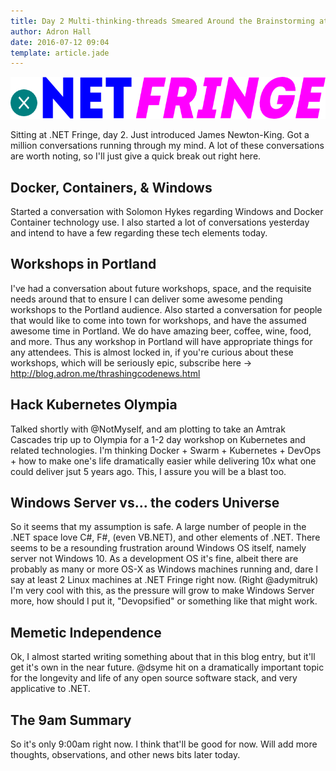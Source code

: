 ```yaml
---
title: Day 2 Multi-thinking-threads Smeared Around the Brainstorming at .NET Fringe
author: Adron Hall
date: 2016-07-12 09:04
template: article.jade
---
```

![.NET Fringe Logo](logo.png)

Sitting at .NET Fringe, day 2. Just introduced James Newton-King. Got a million conversations running through my mind. A lot of these conversations are worth noting, so I'll just give a quick break out right here.

<span class="more"></span>

## Docker, Containers, & Windows

Started a conversation with Solomon Hykes regarding Windows and Docker Container technology use. I also started a lot of conversations yesterday and intend to have a few regarding these tech elements today.

## Workshops in Portland

I've had a conversation about future workshops, space, and the requisite needs around that to ensure I can deliver some awesome pending workshops to the Portland audience. Also started a conversation for people that would like to come into town for workshops, and have the assumed awesome time in Portland. We do have amazing beer, coffee, wine, food, and more. Thus any workshop in Portland will have appropriate things for any attendees. This is almost locked in, if you're curious about these workshops, which will be seriously epic, subscribe here -> http://blog.adron.me/thrashingcodenews.html

## Hack Kubernetes Olympia

Talked shortly with @NotMyself, and am plotting to take an Amtrak Cascades trip up to Olympia for a 1-2 day workshop on Kubernetes and related technologies. I'm thinking Docker + Swarm + Kubernetes + DevOps + how to make one's life dramatically easier while delivering 10x what one could deliver jsut 5 years ago. This, I assure you will be a blast too.

## Windows Server vs...  the coders Universe

So it seems that my assumption is safe. A large number of people in the .NET space love C#, F#, (even VB.NET), and other elements of .NET. There seems to be a resounding frustration around Windows OS itself, namely server not Windows 10. As a development OS it's fine, albeit there are probably as many or more OS-X as Windows machines running and, dare I say at least 2 Linux machines at .NET Fringe right now. (Right @adymitruk) I'm very cool with this, as the pressure will grow to make Windows Server more, how should I put it, "Devopsified" or something like that might work.

## Memetic Independence

Ok, I almost started writing something about that in this blog entry, but it'll get it's own in the near future. @dsyme hit on a dramatically important topic for the longevity and life of any open source software stack, and very applicative to .NET.

## The 9am Summary

So it's only 9:00am right now. I think that'll be good for now. Will add more thoughts, observations, and other news bits later today.